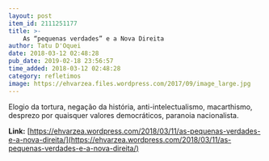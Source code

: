 ```yaml
---
layout: post
item_id: 2111251177
title: >-
    As “pequenas verdades” e a Nova Direita
author: Tatu D'Oquei
date: 2018-03-12 02:48:28
pub_date: 2019-02-18 23:56:57
time_added: 2018-03-12 02:48:28
category: refletimos
image: https://ehvarzea.files.wordpress.com/2017/09/image_large.jpg
---
```


Elogio da tortura, negação da história, anti-intelectualismo, macarthismo, desprezo por quaisquer valores democráticos, paranoia nacionalista.

**Link:** [https://ehvarzea.wordpress.com/2018/03/11/as-pequenas-verdades-e-a-nova-direita/](https://ehvarzea.wordpress.com/2018/03/11/as-pequenas-verdades-e-a-nova-direita/)

